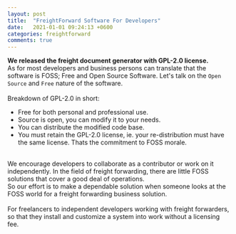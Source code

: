 ```yaml
---
layout: post
title:  "FreightForward Software For Developers"
date:   2021-01-01 09:24:13 +0600
categories: freightforward
comments: true
---
```

**We released the freight document generator with GPL-2.0 license.**
<br>
As for most developers and business persons can translate that the software is FOSS; Free and Open Source Software.
Let's talk on the `Open Source` and `Free` nature of the software.
<br>
<br>
Breakdown of GPL-2.0 in short:
* Free for both personal and professional use.
* Source is open, you can modify it to your needs.
* You can distribute the modified code base.
* You must retain the GPL-2.0 license, ie. your re-distribution must have the same license. Thats the commitment to FOSS morale.

<br>
We encourage developers to collaborate as a contributor or work on it independently.
In the field of freight forwarding, there are little FOSS solutions that cover a good deal of operations.
<br>
So our effort is to make a dependable solution when someone looks at the FOSS world for a freight forwarding business solution.
<br>
<br>
For freelancers to independent developers working with freight forwarders, so that they install and customize a system into work without a licensing fee.
